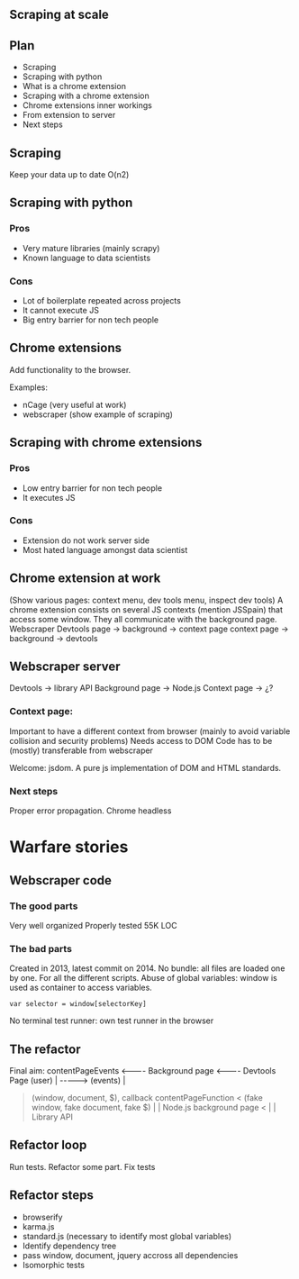 ## Scraping at scale

## Plan

* Scraping
* Scraping with python
* What is a chrome extension
* Scraping with a chrome extension
* Chrome extensions inner workings
* From extension to server
* Next steps

## Scraping
Keep your data up to date O(n2)

## Scraping with python

### Pros
* Very mature libraries (mainly scrapy)
* Known language to data scientists

### Cons
* Lot of boilerplate repeated across projects
* It cannot execute JS
* Big entry barrier for non tech people


## Chrome extensions

Add functionality to the browser.

Examples:

* nCage (very useful at work)
* webscraper (show example of scraping)

## Scraping with chrome extensions

### Pros
* Low entry barrier for non tech people
* It executes JS

### Cons
* Extension do not work server side
* Most hated language amongst data scientist

## Chrome extension at work
(Show various pages:
context menu,
dev tools menu,
inspect dev tools)
A chrome extension consists on several JS contexts (mention JSSpain)
that access some window.
They all communicate with the background page.
Webscraper
Devtools page -> background -> context page
context page -> background -> devtools

## Webscraper server
Devtools -> library API
Background page -> Node.js
Context page -> ¿?

### Context page:
Important to have a different context from browser (mainly to avoid variable collision and security problems)
Needs access to DOM
Code has to be (mostly) transferable from webscraper

Welcome: jsdom. A pure js implementation of DOM and HTML standards.

### Next steps
Proper error propagation.
Chrome headless


# Warfare stories

## Webscraper code
### The good parts
Very well organized
Properly tested
55K LOC

### The bad parts
Created in 2013, latest commit on 2014.
No bundle: all files are loaded one by one. For all the different scripts.
Abuse of global variables: window is used as container to access variables.

    var selector = window[selectorKey]


No terminal test runner: own test runner in the browser

## The refactor

Final aim:
contentPageEvents <---- Background page <---- Devtools Page (user)
   |              -----> (events)
   |
   > (window, document, $), callback
contentPageFunction
   < (fake window, fake document, fake $)
   |
   |
Node.js background page
   <
   |
   |
   Library API

## Refactor loop
Run tests.
Refactor some part.
Fix tests

## Refactor steps
 * browserify
 * karma.js
 * standard.js (necessary to identify  most global variables)
 * Identify dependency tree
 * pass window, document, jquery accross all dependencies
 * Isomorphic tests
